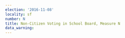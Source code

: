 ```yaml
---
election: '2016-11-08'
locality: sf
number: N
title: Non-Citizen Voting in School Board, Measure N
data_warning: 
---
```


